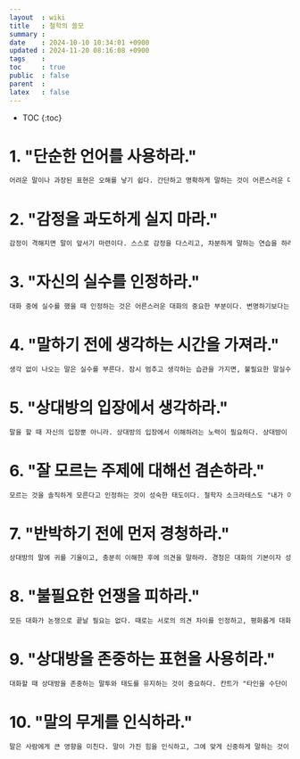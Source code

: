 ```yaml
---
layout  : wiki
title   : 철학의 쓸모
summary : 
date    : 2024-10-10 10:34:01 +0900
updated : 2024-11-20 08:16:08 +0900
tags    : 
toc     : true
public  : false
parent  : 
latex   : false
---
```

* TOC
{:toc}


# 1. "단순한 언어를 사용하라."
```txt
어려운 말이나 과장된 표현은 오해를 낳기 쉽다. 간단하고 명확하게 말하는 것이 어른스러운 대화의 기본이다.
```

# 2. "감정을 과도하게 실지 마라."
```txt
감정이 격해지면 말이 앞서기 마련이다. 스스로 감정을 다스리고, 차분하게 말하는 연습을 하라. 이성을 앞세우는 것이 성숙한 대화의 핵심이다.
```

# 3. "자신의 실수를 인정하라."
```txt
대화 중에 실수를 했을 때 인정하는 것은 어른스러운 대화의 중요한 부분이다. 변명하기보다는 솔직하게 인정하는 것이 상대방과의 신뢰를 쌓는 방법이다.
```

# 4. "말하기 전에 생각하는 시간을 가져라."
```txt
생각 없이 나오는 말은 실수를 부른다. 잠시 멈추고 생각하는 습관을 가지면, 불필요한 말실수를 줄일 수 있다. 왜 이 말을 해야 하는지 한 번 더 고민하라.
```

# 5. "상대방의 입장에서 생각하라."
```txt
말을 할 때 자신의 입장뿐 아니라. 상대방의 입장에서 이해하려는 노력이 필요하다. 상대방이 어떤 감정을 느낄지 생각하면서 말하면, 갈등을 줄일 수 있다.
```

# 6. "잘 모르는 주제에 대해선 겸손하라."
```txt
모르는 것을 솔직하게 모른다고 인정하는 것이 성숙한 태도이다. 철학자 소크라테스도 "내가 아는 것은 내가 아무것도 모른다는 것이다."라고 말했다.
``` 

# 7. "반박하기 전에 먼저 경청하라."
```txt
상대방의 말에 귀를 기울이고, 충분히 이해한 후에 의견을 말하라. 경청은 대화의 기본이자 성숙한 대화의 시작이다.
```

# 8. "불필요한 언쟁을 피하라."
```txt
모든 대화가 논쟁으로 끝날 필요는 없다. 때로는 서로의 의견 차이를 인정하고, 평화롭게 대화를 끝맺는 것이 더 성숙한 태도이다.
```

# 9. "상대방을 존중하는 표현을 사용히라."
```txt
대화할 때 상대방을 존중하는 말투와 태도를 유지하는 것이 중요하다. 칸트가 "타인을 수단이 아닌 목적으로 대하라"고 말했듯, 상대방을 존중하는 마음이 어른스러운 대화의 기본이다.
```

# 10. "말의 무게를 인식하라."
```txt
말은 사람에게 큰 영향을 미친다. 말이 가진 힘을 인식하고, 그에 맞게 신중하게 말하는 것이 어른스러운 태도이다.
```
